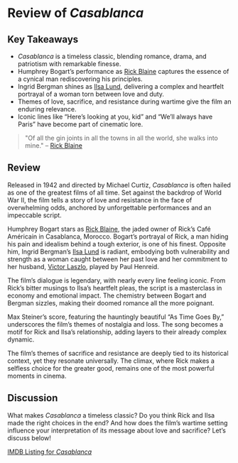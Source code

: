 # Review of *Casablanca*

## Key Takeaways

- *Casablanca* is a timeless classic, blending romance, drama, and patriotism with remarkable finesse.
- Humphrey Bogart’s performance as [Rick Blaine](https://en.wikipedia.org/wiki/Casablanca_(film)#Characters) captures the essence of a cynical man rediscovering his principles.
- Ingrid Bergman shines as [Ilsa Lund](https://en.wikipedia.org/wiki/Casablanca_(film)#Characters), delivering a complex and heartfelt portrayal of a woman torn between love and duty.
- Themes of love, sacrifice, and resistance during wartime give the film an enduring relevance.
- Iconic lines like “Here’s looking at you, kid” and “We’ll always have Paris” have become part of cinematic lore.

> "Of all the gin joints in all the towns in all the world, she walks into mine." – [Rick Blaine](https://en.wikipedia.org/wiki/Casablanca_(film)#Characters)

## Review

Released in 1942 and directed by Michael Curtiz, *Casablanca* is often hailed as one of the greatest films of all time. Set against the backdrop of World War II, the film tells a story of love and resistance in the face of overwhelming odds, anchored by unforgettable performances and an impeccable script.

Humphrey Bogart stars as [Rick Blaine](https://en.wikipedia.org/wiki/Casablanca_(film)#Characters), the jaded owner of Rick’s Café Américain in Casablanca, Morocco. Bogart’s portrayal of Rick, a man hiding his pain and idealism behind a tough exterior, is one of his finest. Opposite him, Ingrid Bergman’s [Ilsa Lund](https://en.wikipedia.org/wiki/Casablanca_(film)#Characters) is radiant, embodying both vulnerability and strength as a woman caught between her past love and her commitment to her husband, [Victor Laszlo](https://en.wikipedia.org/wiki/Casablanca_(film)#Characters), played by Paul Henreid.

The film’s dialogue is legendary, with nearly every line feeling iconic. From Rick’s bitter musings to Ilsa’s heartfelt pleas, the script is a masterclass in economy and emotional impact. The chemistry between Bogart and Bergman sizzles, making their doomed romance all the more poignant.

Max Steiner’s score, featuring the hauntingly beautiful “As Time Goes By,” underscores the film’s themes of nostalgia and loss. The song becomes a motif for Rick and Ilsa’s relationship, adding layers to their already complex dynamic.

The film’s themes of sacrifice and resistance are deeply tied to its historical context, yet they resonate universally. The climax, where Rick makes a selfless choice for the greater good, remains one of the most powerful moments in cinema.

## Discussion

What makes *Casablanca* a timeless classic? Do you think Rick and Ilsa made the right choices in the end? And how does the film’s wartime setting influence your interpretation of its message about love and sacrifice? Let’s discuss below!

[IMDB Listing for *Casablanca*](https://www.imdb.com/title/tt0034583/)